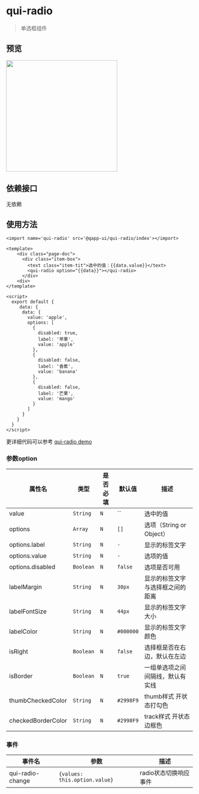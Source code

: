 # qui-radio

> 单选框组件

## 预览


<img src="https://qapp-ui.github.io/qapp-ui/docs/assets/qui-radio.gif" width="300"/>

## 依赖接口

无依赖

## 使用方法
	
```ux
<import name='qui-radio' src='@qapp-ui/qui-radio/index'></import>

<template>
    <div class="page-doc">
      <div class="item-box">
        <text class="item-tit">选中的值：{{data.value}}</text>
        <qui-radio option="{{data}}"></qui-radio>
      </div>
    <div>
</template>

<script>
  export default {
     data: {
      data: {
        value: 'apple',
        options: [
          {
            disabled: true,
            label: '苹果',
            value: 'apple'
          },
          {
            disabled: false,
            label: '香蕉',
            value: 'banana'
          },
          {
            disabled: false,
            label: '芒果',
            value: 'mango'
          }
        ]
      }
    }
  }
</script>
```

更详细代码可以参考 [qui-radio demo](https://github.com/qapp-ui/qapp-ui/blob/master/src/Radio/index.ux)

### 参数option

| 属性名 | 类型 | 是否必填 | 默认值 | 描述 |
|-------------|------------|--------|-----|-----|
| value | `String` |`N`| `` | 选中的值 |
| options | `Array` |`N`| `[]` | 选项（String or Object） |
| options.label | `String` |`N`| `-` | 显示的标签文字 |
| options.value | `String` |`N`| `-` | 选项的值 |
| options.disabled | `Boolean` |`N`| `false` | 选项是否可用 |
| labelMargin | `String` |`N`| `30px` | 显示的标签文字与选择框之间的距离 |
| labelFontSize | `String` |`N`| `44px` | 显示的标签文字大小 |
| labelColor | `String` |`N`| `#000000` | 显示的标签文字颜色 |
| isRight | `Boolean` |`N`| `false` | 选择框是否在右边，默认在左边 |
| isBorder | `Boolean` |`N`| `true` | 一组单选项之间间隔线，默认有实线 |
| thumbCheckedColor | `String` | `N` |`#2998F9`| thumb样式 开状态打勾色 |
| checkedBorderColor | `String` |`N`| `#2998F9` | track样式 开状态边框色 |

### 事件

| 事件名 | 参数 | 描述 | 
|-------|-----|-----|
| qui-radio-change | `{values: this.option.value}` | radio状态切换响应事件 |

